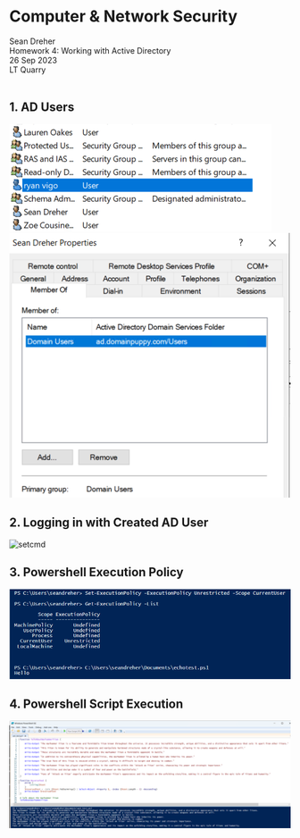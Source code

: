 # **Computer & Network Security**
Sean Dreher  <br />
Homework 4: Working with Active Directory  <br />
26 Sep 2023  <br />
LT Quarry <br />
<br />
## **1. AD Users**

![allUsers](https://github.com/seandreher/CNS-Lab/blob/main/Homework4/Users.png)
![sdreher](https://github.com/seandreher/CNS-Lab/blob/main/Homework4/SDreherProperties.png)

## **2. Logging in with Created AD User**

![setcmd](https://github.com/seandreher/CNS-Lab/blob/main/Homework4/setcommand.png)

## **3. Powershell Execution Policy**

![execPol](https://github.com/seandreher/CNS-Lab/blob/main/Homework4/executionpolicy.png)

## **4. Powershell Script Execution**

![aotCMD](https://github.com/seandreher/CNS-Lab/blob/main/Homework4/aotCMD.png)
